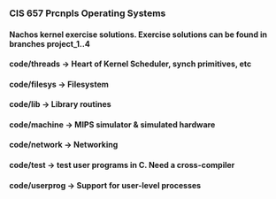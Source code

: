 ### CIS 657 Prcnpls Operating Systems

#### Nachos kernel exercise solutions. Exercise solutions can be found in branches project_1..4

#### code/threads -> Heart of Kernel Scheduler, synch primitives, etc

#### code/filesys -> Filesystem

#### code/lib -> Library routines

#### code/machine -> MIPS simulator & simulated hardware

#### code/network -> Networking

#### code/test -> test user programs in C. Need a cross-compiler

#### code/userprog -> Support for user-level processes
